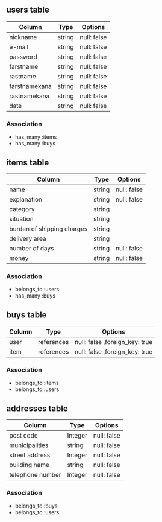 ## users table
|Column|Type|Options|
|------|----|-------|
|nickname|string|null: false|
|e-mail|string|null: false|
|password|string|null: false|
|farstname|string|null: false|
|rastname|string|null: false|
|farstnamekana|string|null: false|
|rastnamekana|string|null: false|
|date|string|null: false|

### Association
- has_many :items
- has_many :buys

## items table
|Column|Type|Options|
|------|----|-------|
|name|string|null: false|
|explanation|string|null: false|
|category|string|
|situation|string|
|burden of shipping charges|string|
|delivery area|string|
|number of days|string|null: false|
|money|string|null: false|

### Association
- belongs_to :users
- has_many :buys

## buys table
|Column|Type|Options|
|------|----|-------|
|user|references|null: false ,foreign_key: true|
|item|references|null: false ,foreign_key: true|

### Association
- belongs_to :items
- belongs_to :users

## addresses table
|Column|Type|Options|
|------|----|-------|
|post code|Integer|null: false|
|municipalities|string|null: false|
|street address|Integer|null: false|
|building name|string|null: false|
|telephone number|Integer|null: false|

### Association
- belongs_to :buys
- belongs_to :users